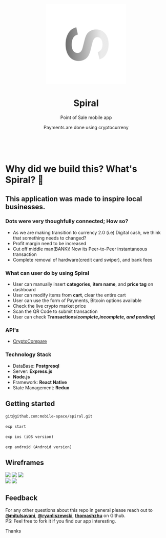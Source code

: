 <p align="center">
<a href="https://github.com/mobile-space/crypto-pos">
<img alt="layovr" src="assets/icon.png" width="250">
</a>
</p>

<h1 align="center">
Spiral
</h1>
<p align="center">
Point of Sale mobile app
</p>
<p align="center">
Payments are done using cryptocurreny
</p>

<br><br><br>

# Why did we build this? What's Spiral? 🤔

## This application was made to inspire local businesses.

### Dots were very thoughfully connected; How so?

- As we are making transition to currency 2.0 (i.e) Digital cash, we think that something needs to changed?
- Profit margin need to be increased
- Cut off middle man(BANK)! Now its Peer-to-Peer instantaneous transaction
- Complete removal of hardware(credit card swiper), and bank fees

### What can user do by using Spiral

- User can manually insert **categories**, **item name**, and **price tag** on dashboard
- User can modify items from **cart**, clear the entire cart
- User can use the form of Payments, Bitcoin options available
- Check the live crypto market price
- Scan the QR Code to submit transaction
- User can check **Transactions**(**_complete,incomplete, and pending_**)

### API's

- [CryptoCompare](https://www.cryptocompare.com/)

### Technology Stack

- DataBase: **Postgresql**
- Server: **Express.js**
- **Node.js**
- Framework: **React Native**
- State Management: **Redux**

## Getting started

```
git@github.com:mobile-space/spiral.git

exp start

exp ios (iOS version)

exp android (Android version)
```

## Wireframes

<div style={{display: flex; flex-direction: row}}>
  <img src="https://github.com/mobile-space/spiral/blob/master/wireframes/POS_Screen.jpg" width="270" />
  <img src="https://github.com/mobile-space/spiral/blob/master/wireframes/Cart_Screen.jpg" width="270" />
  <img src="https://github.com/mobile-space/spiral/blob/master/wireframes/Market_Screen.jpg" width="270" />
</div>

<div style={{display: flex; flex-direction: row}}>
  <img src="https://github.com/mobile-space/spiral/blob/master/wireframes/Payment_Confirmation_Screen.jpg" width="270" />
  <img src="https://github.com/mobile-space/spiral/blob/master/wireframes/Payment_Screen.jpg" width="270" />
</div>

## Feedback

For any other questions about this repo in general please reach out to [**@mitulsavani**](https://github.com/mitulsavani), [**@ryanliszewski**](https://github.com/ryanliszewski), [**thomashzhu**](https://github.com/thomashzhu) on Github. <br>
PS: Feel free to fork it if you find our app interesting.

Thanks
